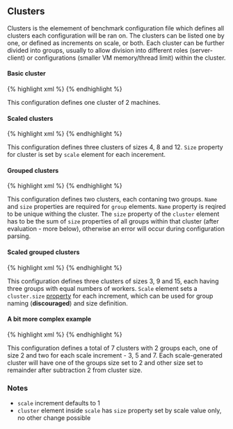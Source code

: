 ---
---

Clusters
--------

Clusters is the elemement of benchmark configuration file which defines all clusters each configuration will be ran on. The clusters can be listed one by one, or defined as increments on scale, or both. Each cluster can be further divided into groups, usually to allow division into different roles (server-client) or configurations (smaller VM memory/thread limit) within the cluster.

#### Basic cluster

{% highlight xml %}
    <clusters>
      <cluster size="2" />
    </clusters>
{% endhighlight %}

This configuration defines one cluster of 2 machines.

#### Scaled clusters

{% highlight xml %}
    <clusters>
      <scale from="4" to="12" inc="4">
        <cluster />
      </scale>
    </clusters>
{% endhighlight %}

This configuration defines three clusters of sizes 4, 8 and 12. `Size` property for cluster is set by `scale` element for each incerement.

#### Grouped clusters

{% highlight xml %}
    <clusters>
      <cluster size="4">
        <group name="clients" size="2"/>
        <group name="servers" size="2"/>
      </cluster> 
      <cluster size="5">
        <group name="clients" size="2"/>
        <group name="servers" size="3"/>
      </cluster>
    </clusters>
{% endhighlight %}

This configuration defines two clusters, each contaning two groups. `Name` and `size` properties are required for `group` elements. `Name` property is reqired to be unique withing the cluster. 
The `size` property of the `cluster` element has to be the sum of `size` properties of all groups within that cluster (after evaluation - more below), otherwise an error will occur during configuration parsing.

#### Scaled grouped clusters

{% highlight xml %}
    <clusters>
      <scale from="3" to="15" inc="6">
        <cluster>
          <group name="clients" size="#{${cluster.size}/3}"/>
          <group name="servers" size="#{${cluster.size}/3}"/>
          <group name="monitors" size="#{${cluster.size}/3}"/>
        </cluster> 
      </scale>
    </clusters>
{% endhighlight %}

This configuration defines three clusters of sizes 3, 9 and 15, each having three groups with equal numbers of workers. `Scale` element sets a `cluster.size` [property](./properties.html) for each increment, which can be used for group naming (**discouraged**) and size definition.

#### A bit more complex example

{% highlight xml %}
    <clusters>
      <cluster size="2">
        <group name="clients" size="1"/>
        <group name="servers" size="1"/>
      </cluster> 
      <scale from="3" to="7" inc="2">
        <cluster>
          <group name="clients" size="#{${cluster.size}-2}"/>
          <group name="servers" size="2"/>
        </cluster> 
        <cluster>
          <group name="clients" size="2"/>
          <group name="servers" size="#{${cluster.size}-2}"/>
        </cluster> 
      </scale>
    </clusters>
{% endhighlight %}

This configuration defines a total of 7 clusters with 2 groups each, one of size 2 and two for each scale increment - 3, 5 and 7. Each scale-generated cluster will have one of the groups size set to 2 and other size set to remainder after subtraction 2 from cluster size.

### Notes

* `scale` increment defaults to 1
* `cluster` element inside `scale` has `size` property set by scale value only, no other change possible
